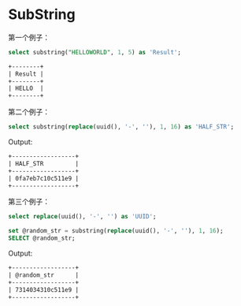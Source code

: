 # SubString

第一个例子：

```sql
select substring("HELLOWORLD", 1, 5) as 'Result';
```

```txt
+--------+
| Result |
+--------+
| HELLO  |
+--------+
```

第二个例子：

```sql
select substring(replace(uuid(), '-', ''), 1, 16) as 'HALF_STR';
```

Output:

```txt
+------------------+
| HALF_STR         |
+------------------+
| 0fa7eb7c10c511e9 |
+------------------+
```

第三个例子：

```sql
select replace(uuid(), '-', '') as 'UUID';

set @random_str = substring(replace(uuid(), '-', ''), 1, 16);
SELECT @random_str;
```

Output:

```txt
+------------------+
| @random_str      |
+------------------+
| 7314034310c511e9 |
+------------------+
```
